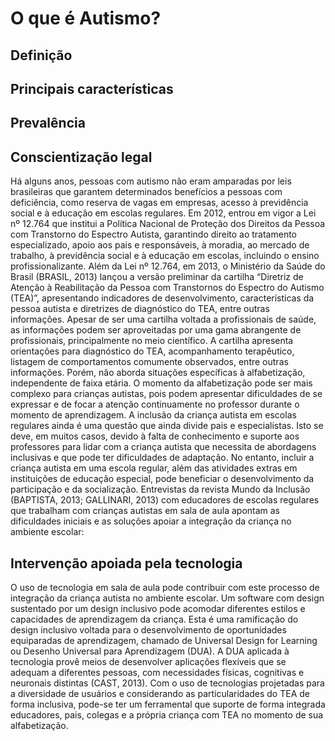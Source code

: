 # O que é Autismo?

## Definição

## Principais características

## Prevalência

## Conscientização legal

Há alguns anos, pessoas com autismo não eram amparadas por leis brasileiras que garantem determinados benefícios a pessoas com deficiência, como reserva de vagas em empresas, acesso à previdência social e à educação em escolas regulares. 
Em 2012, entrou em vigor a Lei nº 12.764 que institui a Política Nacional de Proteção dos Direitos da Pessoa com Transtorno do Espectro Autista, garantindo direito ao tratamento especializado, apoio aos pais e responsáveis, à moradia, ao mercado de trabalho, à previdência social e à educação em escolas, incluindo o ensino profissionalizante.
Além da Lei nº 12.764, em 2013, o Ministério da Saúde do Brasil (BRASIL, 2013) lançou a versão preliminar da cartilha “Diretriz de Atenção à Reabilitação da Pessoa com Transtornos do Espectro do Autismo (TEA)”, apresentando indicadores de desenvolvimento, características da pessoa autista e diretrizes de diagnóstico do TEA, entre outras informações. Apesar de ser uma cartilha voltada a profissionais de saúde, as informações podem ser aproveitadas por uma gama abrangente de profissionais, principalmente no meio científico.
A cartilha apresenta orientações para diagnóstico do TEA, acompanhamento terapêutico, listagem de comportamentos comumente observados, entre outras informações. Porém, não aborda situações específicas à alfabetização, independente de faixa etária.
O momento da alfabetização pode ser mais complexo para crianças autistas, pois podem apresentar dificuldades de se expressar e de focar a atenção continuamente no professor durante o momento de aprendizagem.
A inclusão da criança autista em escolas regulares ainda é uma questão que ainda divide pais e especialistas. Isto se deve, em muitos casos, devido à falta de conhecimento e suporte aos professores para lidar com a criança autista que necessita de abordagens inclusivas e que pode ter dificuldades de adaptação. No entanto, incluir a criança autista em uma escola regular, além das atividades extras em instituições de educação especial, pode beneficiar o desenvolvimento da participação e da socialização.
Entrevistas da revista Mundo da Inclusão (BAPTISTA, 2013; GALLINARI, 2013) com educadores de escolas regulares que trabalham com crianças autistas em sala de aula apontam as dificuldades iniciais e as soluções apoiar a integração da criança no ambiente escolar:

## Intervenção apoiada pela tecnologia

O uso de tecnologia em sala de aula pode contribuir com este processo de integração da criança autista no ambiente escolar. Um software com design sustentado por um design inclusivo pode acomodar diferentes estilos e capacidades de aprendizagem da criança. 
Esta é uma ramificação do design inclusivo voltada para o desenvolvimento de oportunidades equiparadas de aprendizagem, chamado de Universal Design for Learning ou Desenho Universal para Aprendizagem (DUA). A DUA aplicada à tecnologia provê meios de desenvolver aplicações flexíveis que se adequam a diferentes pessoas, com necessidades físicas, cognitivas e neuronais distintas (CAST, 2013).
Com o uso de tecnologias projetadas para a diversidade de usuários e considerando as particularidades do TEA de forma inclusiva, pode-se ter um ferramental que suporte de forma integrada educadores, pais, colegas e a própria criança com TEA no momento de sua alfabetização.